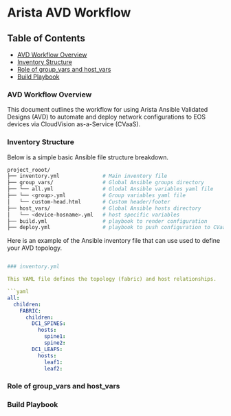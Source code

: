 # Arista AVD Workflow

## Table of Contents
- [AVD Workflow Overview](workflow-overview)
- [Inventory Structure](#inventory-structure)
- [Role of group_vars and host_vars](#roles-of-vars)
- [Build Playbook](#build-playbook)

### AVD Workflow Overview


This document outlines the workflow for using Arista Ansible Validated Designs (AVD) to automate and deploy network configurations to EOS devices via CloudVision as-a-Service (CVaaS).

### Inventory Structure

Below is a simple basic Ansible file structure breakdown.

```bash
project_rooot/
├── inventory.yml              # Main inventory file
├── group_vars/                # Global Ansible groups directory
├── └── all.yml                # Glodal Ansible variables yaml file
├── └── <group>.yml            # Group variables yaml file
│   └── custom-head.html       # Custom header/footer
├── host_vars/                 # Global Ansible hosts directory
│   └── <device-hosname>.yml   # host specific variables
├── build.yml                  # playbook to render configuration
├── deploy.yml                 # playbook to push configuration to CVaaS/CVP

```
Here is an example of the Ansible inventory file that can use used to define your AVD topology.

```yaml

### inventory.yml

This YAML file defines the topology (fabric) and host relationships.

```yaml
all:
  children:
    FABRIC:
      children:
        DC1_SPINES:
          hosts:
            spine1:
            spine2:
        DC1_LEAFS:
          hosts:
            leaf1:
            leaf2:

```

### Role of group_vars and host_vars

### Build Playbook